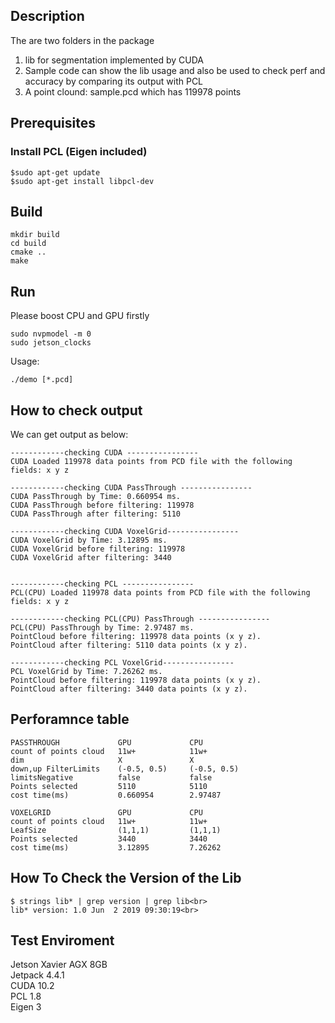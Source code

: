 ## Description
The are two folders in the package
1. lib for segmentation implemented by CUDA
2. Sample code can show the lib usage and also be used to check perf
   and accuracy by comparing its output with PCL
3. A point clound: sample.pcd which has 119978 points

## Prerequisites

### Install PCL (Eigen included)
```
$sudo apt-get update
$sudo apt-get install libpcl-dev
```
## Build
```
mkdir build
cd build
cmake ..
make
```


## Run
Please boost CPU and GPU firstly

```
sudo nvpmodel -m 0
sudo jetson_clocks 
```
Usage:<br>
```
./demo [*.pcd]
```
## How to check output
We can get output as below:
```
------------checking CUDA ---------------- 
CUDA Loaded 119978 data points from PCD file with the following fields: x y z

------------checking CUDA PassThrough ---------------- 
CUDA PassThrough by Time: 0.660954 ms.
CUDA PassThrough before filtering: 119978
CUDA PassThrough after filtering: 5110

------------checking CUDA VoxelGrid---------------- 
CUDA VoxelGrid by Time: 3.12895 ms.
CUDA VoxelGrid before filtering: 119978
CUDA VoxelGrid after filtering: 3440


------------checking PCL ---------------- 
PCL(CPU) Loaded 119978 data points from PCD file with the following fields: x y z

------------checking PCL(CPU) PassThrough ---------------- 
PCL(CPU) PassThrough by Time: 2.97487 ms.
PointCloud before filtering: 119978 data points (x y z).
PointCloud after filtering: 5110 data points (x y z).

------------checking PCL VoxelGrid---------------- 
PCL VoxelGrid by Time: 7.26262 ms.
PointCloud before filtering: 119978 data points (x y z).
PointCloud after filtering: 3440 data points (x y z).

```


**Perforamnce table**
-------------------------------------------------
```
PASSTHROUGH             GPU             CPU
count of points cloud   11w+            11w+
dim                     X               X
down,up FilterLimits    (-0.5, 0.5)     (-0.5, 0.5)
limitsNegative          false           false
Points selected         5110            5110
cost time(ms)           0.660954        2.97487
```
```
VOXELGRID               GPU             CPU
count of points cloud   11w+            11w+
LeafSize                (1,1,1)         (1,1,1)
Points selected         3440            3440
cost time(ms)           3.12895         7.26262
```
**How To Check the Version of the Lib**
-------------------------------------------------
```
$ strings lib* | grep version | grep lib<br>
lib* version: 1.0 Jun  2 2019 09:30:19<br>
```
**Test Enviroment**
-------------------------------------------------
Jetson Xavier AGX 8GB<br>
Jetpack 4.4.1<br>
CUDA 10.2<br>
PCL 1.8<br>
Eigen 3<br>

